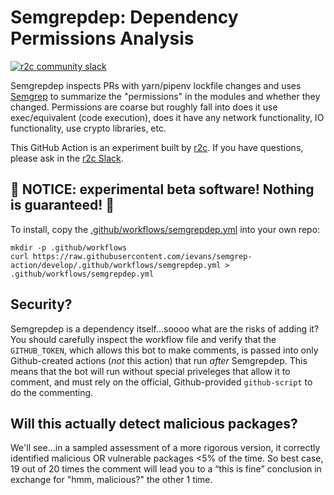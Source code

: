 # Semgrepdep: Dependency Permissions Analysis

[![r2c community slack](https://img.shields.io/badge/r2c_slack-join-brightgreen?style=for-the-badge&logo=slack&labelColor=4A154B)](https://join.slack.com/t/r2c-community/shared_invite/enQtNjU0NDYzMjAwODY4LWE3NTg1MGNhYTAwMzk5ZGRhMjQ2MzVhNGJiZjI1ZWQ0NjQ2YWI4ZGY3OGViMGJjNzA4ODQ3MjEzOWExNjZlNTA)

Semgrepdep inspects PRs with yarn/pipenv lockfile changes and uses [Semgrep](https://semgrep.dev) to summarize the "permissions" in the modules and whether they changed. Permissions are coarse but roughly fall into does it use exec/equivalent (code execution), does it have any network functionality, IO functionality, use crypto libraries, etc.

This GitHub Action is an experiment built by [r2c](https://r2c.dev). If you have questions, please ask in the [r2c Slack](https://r2c.dev/slack).

## 🚨 NOTICE: experimental beta software! Nothing is guaranteed! 🚨 

To install, copy the [.github/workflows/semgrepdep.yml](.github/workflows/semgrepdep.yml) into your own repo:

    mkdir -p .github/workflows
    curl https://raw.githubusercontent.com/ievans/semgrep-action/develop/.github/workflows/semgrepdep.yml > .github/workflows/semgrepdep.yml

## Security?

Semgrepdep is a dependency itself...soooo what are the risks of adding it? You should carefully inspect the workflow file and verify that the `GITHUB_TOKEN`, which allows this bot to make comments, is passed into only Github-created actions (*not* this action) that run *after* Semgrepdep. This means that the bot will run without special priveleges that allow it to comment, and must rely on the official, Github-provided `github-script` to do the commenting.

## Will this actually detect malicious packages? 

We'll see...in a sampled assessment of a more rigorous version, it correctly identified malicious OR vulnerable packages <5% of the time. So best case, 19 out of 20 times the comment will lead you to a “this is fine” conclusion in exchange for "hmm, malicious?" the other 1 time.
